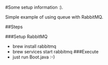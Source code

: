 #Some setup information :).

Simple example of using queue with RabbitMQ.

##Steps

###Setup RabbitMQ
- brew install rabbitmq
- brew services start rabbitmq
###Execute
- just run Boot.java :-) 



